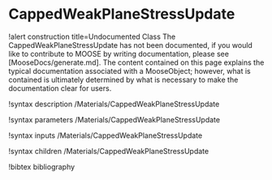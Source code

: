 <!-- MOOSE Documentation Stub: Remove this when content is added. -->

# CappedWeakPlaneStressUpdate

!alert construction title=Undocumented Class
The CappedWeakPlaneStressUpdate has not been documented, if you would like to contribute to MOOSE by
writing documentation, please see [MooseDocs/generate.md]. The content contained on this page explains
the typical documentation associated with a MooseObject; however, what is contained is ultimately
determined by what is necessary to make the documentation clear for users.

!syntax description /Materials/CappedWeakPlaneStressUpdate

!syntax parameters /Materials/CappedWeakPlaneStressUpdate

!syntax inputs /Materials/CappedWeakPlaneStressUpdate

!syntax children /Materials/CappedWeakPlaneStressUpdate

!bibtex bibliography
